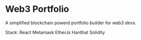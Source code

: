 # Web3 Portfolio
A simplified blockchain powerd portfolio builder for web3 devs.

Stack:
React
Metamask
EtherJs
Hardhat
Solidity
